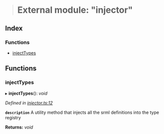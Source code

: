 > # External module: "injector"

## Index

### Functions

* [injectTypes](_injector_.md#injecttypes)

## Functions

###  injectTypes

▸ **injectTypes**(): *void*

*Defined in [injector.ts:12](https://github.com/polkadot-js/api/blob/8d34d66/packages/types/src/injector.ts#L12)*

**`description`** A utility method that injects all the srml definitions into the type registry

**Returns:** *void*
